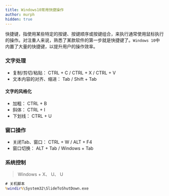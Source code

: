 ```yaml
---
title: Windows10常用快捷操作
author: murph
hidden: true
---
```


快捷键，指使用某些特定的按键、按键顺序或按键组合，来执行通常使用鼠标执行的操作。对注重人来说，熟悉了某款软件的第一步就是快捷键了。`Windows 10`中内置了大量的快捷键，以提升用户的操作效率。

<!-- more -->

### 文字处理

- 复制/剪切/粘贴： CTRL + C / CTRL + X / CTRL + V
- 文本内容的对齐、缩进： Tab / Shift + Tab

#### 文字的风格化

- 加粗： CTRL + B
- 斜体： CTRL + I
- 下划线： CTRL + U

### 窗口操作

- 关闭Tab、窗口： CTRL + W / ALT + F4
- 窗口切换： ALT + Tab / Windows + Tab

### 系统控制

> Windows + X、 U、 U

```cmd
# 关机脚本
%windir%\System32\SlideToShutDown.exe
```


